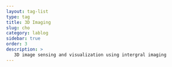 ```yaml
---
layout: tag-list
type: tag
title: 3D Imaging
slug: cho
category: lablog
sidebar: true
order: 3
description: >
   3D image sensing and visualization using intergral imaging
---
```

